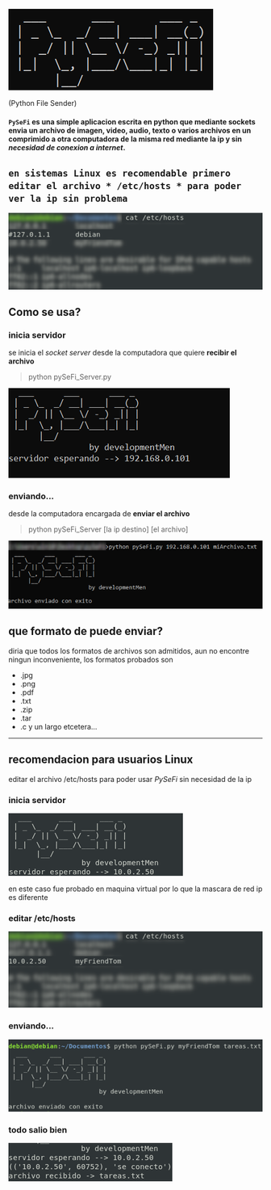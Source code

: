 ![PySeFi](img/pySefiBanner.png)

(Python File Sender)

#### `PySeFi` es una simple aplicacion escrita en python que mediante sockets envia un archivo de **imagen, video, audio, texto o varios archivos en un comprimido** a otra computadora de la misma red mediante la ip y sin *necesidad de conexion a internet*.

## `en sistemas Linux es recomendable primero editar el archivo * /etc/hosts * para poder ver la ip sin problema`
![edit hosts file](img/editHosts.png)

## Como se usa?

### inicia servidor
se inicia el *socket server* desde la computadora que quiere **recibir el archivo**
> python pySeFi_Server.py

![inica el servidor](img/serverWin.png)

### enviando...
desde la computadora encargada de **enviar el archivo**
> python pySeFi_Server [la ip destino] [el archivo]

![servidor windows](img/EnviadoWin.png)

## que formato de puede enviar?
diria que todos los formatos de archivos son admitidos, aun no encontre ningun inconveniente, los formatos probados son
- .jpg
- .png
- .pdf
- .txt
- .zip
- .tar
- .c
y un largo etcetera...

---

## recomendacion para usuarios **Linux**
editar el archivo /etc/hosts para poder usar *PySeFi* sin necesidad de la ip

### inicia servidor
![serverLin](img/serverLin.png)

en este caso fue probado en maquina virtual por lo que la mascara de red ip es diferente

### editar /etc/hosts
![editar fichero hosts](img/myFriendTom.png)

### enviando...
![enviando](img/Enviado.png)

### todo salio bien
![final](img/archivoRecibido.png)
